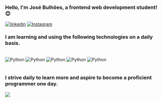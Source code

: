 ### Hello, I'm José Bulhões, a frontend web development student! 😊

[![linkedin](https://img.shields.io/badge/LinkedIn-0077B5?style=for-the-badge&logo=linkedin&logoColor=white)](https://www.linkedin.com/in/jos%C3%A9-bulh%C3%B5es-038705211/)
[![Instagram](https://img.shields.io/badge/Instagram-E4405F?style=for-the-badge&logo=instagram&logoColor=white)](https://www.instagram.com/maybe_the_ju_/)

### I am learning and using the following technologies on a daily basis.

<div style="display: inline_block"><br/>
    <img align="center" alt="Python" src="https://img.shields.io/badge/Python-14354C?style=for-the-badge&logo=python&logoColor=white"/>
    <img align="center" alt="Python" src="https://img.shields.io/badge/HTML5-E34F26?style=for-the-badge&logo=html5&logoColor=white"/>
    <img align="center" alt="Python" src="https://img.shields.io/badge/CSS3-1572B6?style=for-the-badge&logo=css3&logoColor=white"/>
    <img align="center" alt="Python" src="https://img.shields.io/badge/JavaScript-323330?style=for-the-badge&logo=javascript&logoColor=F7DF1E"/>
    <img align="center" alt="Python" src="https://img.shields.io/badge/MySQL-00000F?style=for-the-badge&logo=mysql&logoColor=white"/>

</div><br/>

### I strive daily to learn more and aspire to become a proficient programmer one day.

<img src=https://gifs.eco.br/wp-content/uploads/2022/11/gifs-de-programador-17.gif>
